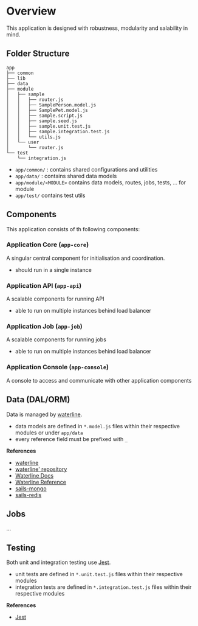 # Overview

This application is designed with robustness, modularity and salability in mind.

## Folder Structure

```
app
├── common
├── lib
├── data
├── module
│   ├── sample
│   │   ├── router.js
│   │   ├── SamplePerson.model.js
│   │   ├── SamplePet.model.js
│   │   ├── sample.script.js
│   │   ├── sample.seed.js
│   │   ├── sample.unit.test.js
│   │   ├── sample.integration.test.js
│   │   └── utils.js
│   └── user
│       └── router.js
└── test
    └── integration.js
```

- `app/common/` : contains shared configurations and utilities
- `app/data/` : contains shared data models
- `app/module/<MODULE>` contains data models, routes, jobs, tests, ... for module
- `app/test/` contains test utils

## Components

This application consists of th following components:

### Application Core (`app-core`)

A singular central component for initialisation and coordination.

- should run in a single instance

### Application API (`app-api`)

A scalable components for running API

- able to run on multiple instances behind load balancer

### Application Job (`app-job`)

A scalable components for running jobs

- able to run on multiple instances behind load balancer

### Application Console (`app-console`)

A console to access and communicate with other application components

## Data (DAL/ORM)

Data is managed by [waterline](http://waterlinejs.org/).

- data models are defined in `*.model.js` files within their respective modules or under `app/data`
- every reference field must be prefixed with `_`

**References**

- [waterline](http://waterlinejs.org/)
- [waterline' repository](https://github.com/balderdashy/waterline)
- [Waterline Docs](https://sailsjs.com/documentation/concepts/models-and-orm)
- [Waterline Reference](https://sailsjs.com/documentation/reference/waterline-orm)
- [sails-mongo ](https://github.com/balderdashy/sails-mongo)
- [sails-redis](https://github.com/balderdashy/sails-redis)

## Jobs

...

## Testing

Both unit and integration testing use [Jest](https://jestjs.io/).

- unit tests are defined in `*.unit.test.js` files within their respective modules
- integration tests are defined in `*.integration.test.js` files within their respective modules

**References**

- [Jest](https://jestjs.io/)
